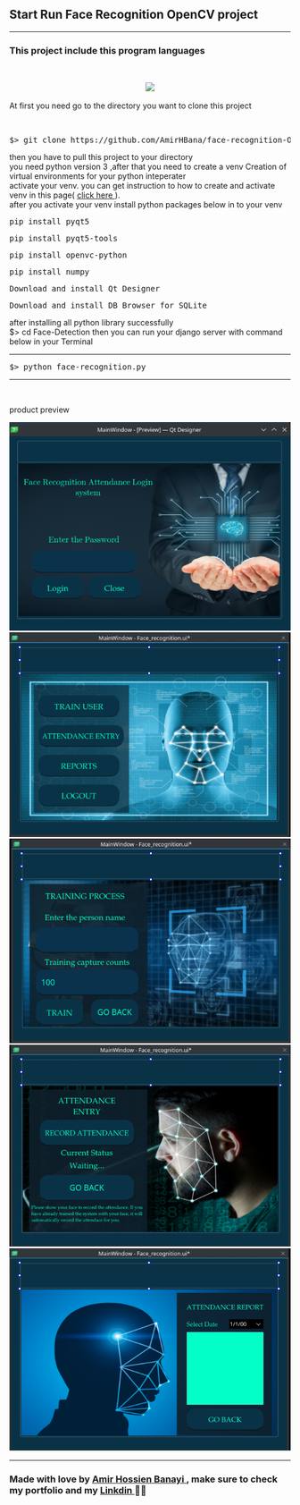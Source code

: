 <h2> Start Run <strong> Face Recognition </strong> OpenCV project</h2>

<hr>

<h3> This project include this program languages</h3>
<br>
<p align="center">
  <a href="https://skillicons.dev">
    <img src="https://skillicons.dev/icons?i=opencv,py, qt" />
  </a>
</p>

<p> At first you need go to the directory you want to clone this project </p>

<br>

<div class="highlight highlight-source-shell notranslate position-relative overflow-auto" dir="auto"><pre>$> git clone https://github.com/AmirHBana/face-recognition-OpenCV_Python-PyQT5-designer.git </pre></div>


<p> then you have to pull this project to your directory<br>
   you need python version 3
    ,after that you need to create a venv Creation of virtual environments for your python inteperater<br>
  activate your venv. you can get instruction to how to create and activate venv in this page( <a href="https://docs.python.org/3/library/venv.html"> click here </a> ).<br>
  after you activate your venv install python packages below in to your venv
</p>


<div class="highlight highlight-source-shell notranslate position-relative overflow-auto" dir="auto"><pre>pip install pyqt5</pre></div>
<div class="highlight highlight-source-shell notranslate position-relative overflow-auto" dir="auto"><pre>pip install pyqt5-tools</pre></div>
<div class="highlight highlight-source-shell notranslate position-relative overflow-auto" dir="auto"><pre>pip install openvc-python</pre></div>
<div class="highlight highlight-source-shell notranslate position-relative overflow-auto" dir="auto"><pre>pip install numpy</pre></div>
<div class="highlight highlight-source-shell notranslate position-relative overflow-auto" dir="auto"><pre>Download and install Qt Designer</pre></div>
<div class="highlight highlight-source-shell notranslate position-relative overflow-auto" dir="auto"><pre>Download and install DB Browser for SQLite</pre></div>


<p> after installing all python library successfully <br>
    $> cd Face-Detection then
    you can run your django server with command below in your Terminal
</p>

<hr>

<div class="highlight highlight-source-shell notranslate position-relative overflow-auto" dir="auto"><pre>$> python face-recognition.py</pre></div>


<hr>



<br>
<p>product preview</p>

<img src="https://github.com/AmirHBana/face-recognition-OpenCV_Python-PyQT5-designer/blob/main/Product_preview/p1.png" alt="Store" style="max-width: 100%; max-height: 70%;">

<br>

<img src="https://github.com/AmirHBana/face-recognition-OpenCV_Python-PyQT5-designer/blob/main/Product_preview/p2.png" alt="Store" style="max-width: 100%; max-height: 70%;">

<br>

<img src="https://github.com/AmirHBana/face-recognition-OpenCV_Python-PyQT5-designer/blob/main/Product_preview/p3.png" alt="Store" style="max-width: 100%; max-height: 70%;">

<br>

<img src="https://github.com/AmirHBana/face-recognition-OpenCV_Python-PyQT5-designer/blob/main/Product_preview/p4.png" alt="Store" style="max-width: 100%; max-height: 70%;">

<br>

<img src="https://github.com/AmirHBana/face-recognition-OpenCV_Python-PyQT5-designer/blob/main/Product_preview/p5.png" alt="Store" style="max-width: 100%; max-height: 70%;">

<br>


<hr>
<h3> <strong> Made with love by <a href="https://github.com/AmirHBana" > Amir Hossien Banayi </a>, make sure to check my portfolio and my <a href="https://www.linkedin.com/in/amirhossien-banayikhalilabad/"> Linkdin </a>  💜🚀 </strong></h3>

